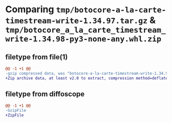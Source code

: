 # Comparing `tmp/botocore-a-la-carte-timestream-write-1.34.97.tar.gz` & `tmp/botocore_a_la_carte_timestream_write-1.34.98-py3-none-any.whl.zip`

## filetype from file(1)

```diff
@@ -1 +1 @@
-gzip compressed data, was "botocore-a-la-carte-timestream-write-1.34.97.tar", last modified: Fri May  3 01:04:54 2024, max compression
+Zip archive data, at least v2.0 to extract, compression method=deflate
```

## filetype from diffoscope

```diff
@@ -1 +1 @@
-GzipFile
+ZipFile
```

